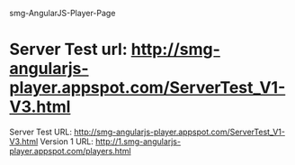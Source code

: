 smg-AngularJS-Player-Page

Server Test url:
http://smg-angularjs-player.appspot.com/ServerTest_V1-V3.html
=========================
Server Test URL: 
http://smg-angularjs-player.appspot.com/ServerTest_V1-V3.html
Version 1 URL:
http://1.smg-angularjs-player.appspot.com/players.html
